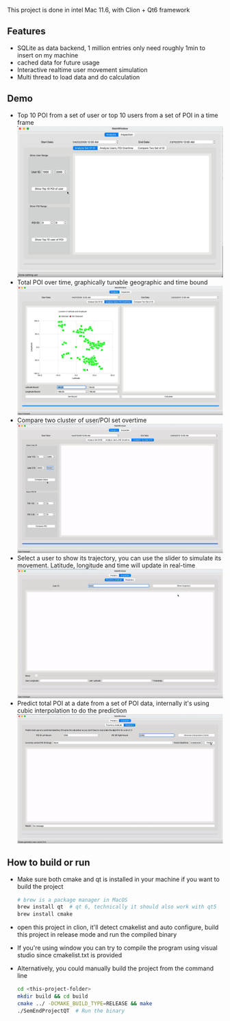 This project is done in intel Mac 11.6, with Clion + Qt6 framework

## Features
- SQLite as data backend, 1 million entries only need roughly 1min to insert on my machine
- cached data for future usage
- Interactive realtime user movement simulation
- Multi thread to load data and do calculation

## Demo
- Top 10 POI from a set of user or top 10 users from a set of POI in a time frame
![Demo1](readme-sources/demo%20-%201.gif)
- Total POI over time, graphically tunable geographic and time bound
![Demo2](readme-sources/demo%20-%202.gif)
- Compare two cluster of user/POI set overtime
![Demo3](readme-sources/demo%20-%203.gif)
- Select a user to show its trajectory, you can use the slider to simulate its movement. Latitude, longitude and time will update in real-time
![Demo4](readme-sources/demo%20-%204.gif)
- Predict total POI at a date from a set of POI data, internally it's using cubic interpolation to do the prediction
![Demo5](readme-sources/demo%20-%205.gif)

## How to build or run

- Make sure both cmake and qt is installed in your machine if you want to build the project

  ```bash
  # brew is a package manager in MacOS
  brew install qt  # qt 6, technically it should also work with qt5
  brew install cmake
  ```
- open this project in clion, it'll detect cmakelist and auto configure, build this project in release mode and run the compiled binary

- If you're using window you can try to compile the program using visual studio since cmakelist.txt is provided

- Alternatively, you could manually build the project from the command line

  ```bash
  cd <this-project-folder>
  mkdir build && cd build
  cmake ../ -DCMAKE_BUILD_TYPE=RELEASE && make
  ./SemEndProjectQT  # Run the binary
  ```

